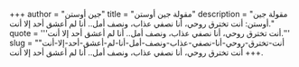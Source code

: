 +++
author = "جين أوستن"
title = "مقولة جين أوستن"
description = "مقولة جين أوستن: أنت تخترق روحي، أنا نصفي عذاب، ونصف أمل.. أنا لم أعشق أحد إلا أنت."
quote = '''أنت تخترق روحي، أنا نصفي عذاب، ونصف أمل.. أنا لم أعشق أحد إلا أنت.''' 
slug = "أنت-تخترق-روحي-أنا-نصفي-عذاب-ونصف-أمل-أنا-لم-أعشق-أحد-إلا-أنت"
+++
أنت تخترق روحي، أنا نصفي عذاب، ونصف أمل.. أنا لم أعشق أحد إلا أنت.
